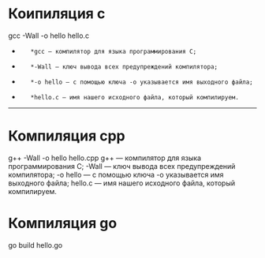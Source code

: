 # Коипиляция c
  gcc -Wall -o hello hello.c
-        *gcc — компилятор для языка программирования C;
-        *-Wall — ключ вывода всех предупреждений компилятора;
-        *-o hello — с помощью ключа -o указывается имя выходного файла;
-        *hello.c — имя нашего исходного файла, который компилируем.

-----  
# Компиляция cpp
  g++ -Wall -o hello hello.cpp
        g++ — компилятор для языка программирования C;
        -Wall — ключ вывода всех предупреждений компилятора;
        -o hello — с помощью ключа -o указывается имя выходного файла;
        hello.c — имя нашего исходного файла, который компилируем.
        
# Компиляция go
  go build hello.go
  
  
